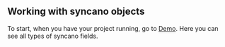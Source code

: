## Working with syncano objects

To start, when you have your project running, go to [Demo](localhost:8080/#/demo). Here you can see all types of syncano fields.
